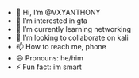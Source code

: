 - 👋 Hi, I’m @VXYANTHONY
- 👀 I’m interested in gta
- 🌱 I’m currently learning networking
- 💞️ I’m looking to collaborate on kali
- 📫 How to reach me, phone
- 😄 Pronouns: he/him
- ⚡ Fun fact: im smart

<!---
VXYANTHONY/VXYANTHONY is a ✨ special ✨ repository because its `README.md` (this file) appears on your GitHub profile.
You can click the Preview link to take a look at your changes.
--->
